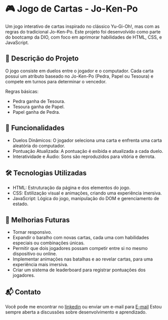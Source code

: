 # 🎮 Jogo de Cartas - Jo-Ken-Po

Um jogo interativo de cartas inspirado no clássico Yu-Gi-Oh!, mas com as regras do tradicional Jo-Ken-Po. Este projeto foi desenvolvido como parte do bootcamp da DIO, com foco em aprimorar habilidades de HTML, CSS, e JavaScript.


## 📜 Descrição do Projeto

O jogo consiste em duelos entre o jogador e o computador. Cada carta possui um atributo baseado no Jo-Ken-Po (Pedra, Papel ou Tesoura) e compete em turnos para determinar o vencedor.

Regras básicas:

- Pedra ganha de Tesoura.
- Tesoura ganha de Papel.
- Papel ganha de Pedra.
## 🚀 Funcionalidades

- Duelos Dinâmicos: O jogador seleciona uma carta e enfrenta uma carta aleatória do computador.
- Pontuação Atualizada: A pontuação é exibida e atualizada a cada duelo.
- Interatividade e Áudio: Sons são reproduzidos para vitória e derrota.


## 🛠️ Tecnologias Utilizadas
- HTML: Estruturação da página e dos elementos do jogo.
- CSS: Estilização visual e animações, criando uma experiência imersiva.
- JavaScript: Lógica do jogo, manipulação do DOM e gerenciamento de estado.
## 🚧 Melhorias Futuras
- Tornar responsivo.
- Expandir o baralho com novas cartas, cada uma com habilidades especiais ou combinações únicas.
- Permitir que dois jogadores possam competir entre si no mesmo dispositivo ou online.
- Implementar animações nas batalhas e ao revelar cartas, para uma experiência mais imersiva.
- Criar um sistema de leaderboard para registrar pontuações dos jogadores.

## 📬 Contato
Você pode me encontrar no [linkedin](https://www.linkedin.com/in/vanessa-aquino-1b0b29289/) ou enviar um e-mail para [E-mail](mailto:vanessaquinoo@hotmail.com) Estou sempre aberta a discussões sobre desenvolvimento e aprendizado.
